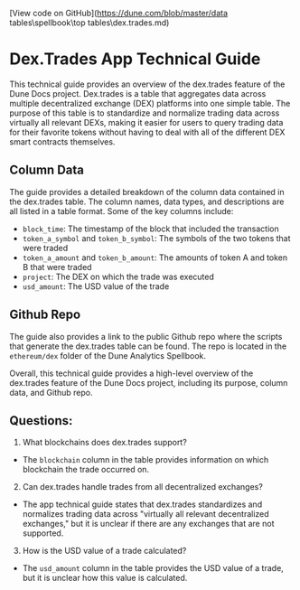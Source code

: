[View code on GitHub](https://dune.com/blob/master/data tables\spellbook\top tables\dex.trades.md)

# Dex.Trades App Technical Guide

This technical guide provides an overview of the dex.trades feature of the Dune Docs project. Dex.trades is a table that aggregates data across multiple decentralized exchange (DEX) platforms into one simple table. The purpose of this table is to standardize and normalize trading data across virtually all relevant DEXs, making it easier for users to query trading data for their favorite tokens without having to deal with all of the different DEX smart contracts themselves.

## Column Data

The guide provides a detailed breakdown of the column data contained in the dex.trades table. The column names, data types, and descriptions are all listed in a table format. Some of the key columns include:

- `block_time`: The timestamp of the block that included the transaction
- `token_a_symbol` and `token_b_symbol`: The symbols of the two tokens that were traded
- `token_a_amount` and `token_b_amount`: The amounts of token A and token B that were traded
- `project`: The DEX on which the trade was executed
- `usd_amount`: The USD value of the trade

## Github Repo

The guide also provides a link to the public Github repo where the scripts that generate the dex.trades table can be found. The repo is located in the `ethereum/dex` folder of the Dune Analytics Spellbook.

Overall, this technical guide provides a high-level overview of the dex.trades feature of the Dune Docs project, including its purpose, column data, and Github repo.
## Questions: 
 1. What blockchains does dex.trades support?
- The `blockchain` column in the table provides information on which blockchain the trade occurred on.

2. Can dex.trades handle trades from all decentralized exchanges?
- The app technical guide states that dex.trades standardizes and normalizes trading data across "virtually all relevant decentralized exchanges," but it is unclear if there are any exchanges that are not supported.

3. How is the USD value of a trade calculated?
- The `usd_amount` column in the table provides the USD value of a trade, but it is unclear how this value is calculated.